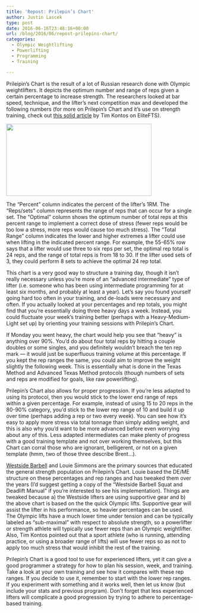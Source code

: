 ```yaml
---
title: 'Repost: Prilepin’s Chart'
author: Justin Lascek
type: post
date: 2016-06-16T23:48:16+00:00
url: /blog/2016/06/repost-prilepins-chart/
categories:
  - Olympic Weightlifting
  - Powerlifting
  - Programming
  - Training

---
```

Prileipin&#8217;s Chart is the result of a lot of Russian research done with Olympic weightlifters. It depicts the optimum number and range of reps given a certain percentage to increase strength. The researchers looked at bar speed, technique, and the lifter&#8217;s next competition max and developed the following numbers (for more on Prilepin&#8217;s Chart and it&#8217;s use on strength training, check out <a href="http://www.elitefts.com/documents/prilepins_chart.htm" target="_blank">this solid article</a> by Tim Kontos on EliteFTS).

[<img data-attachment-id="6774" data-permalink="/blog/2012/05/prilepins-chart/prilepins-chart/" data-orig-file="/2012/05/Prilepins-Chart.png" data-orig-size="391,194" data-comments-opened="1" data-image-meta="{&quot;aperture&quot;:&quot;0&quot;,&quot;credit&quot;:&quot;&quot;,&quot;camera&quot;:&quot;&quot;,&quot;caption&quot;:&quot;&quot;,&quot;created_timestamp&quot;:&quot;0&quot;,&quot;copyright&quot;:&quot;&quot;,&quot;focal_length&quot;:&quot;0&quot;,&quot;iso&quot;:&quot;0&quot;,&quot;shutter_speed&quot;:&quot;0&quot;,&quot;title&quot;:&quot;&quot;}" data-image-title="Prilepins Chart" data-image-description="" data-medium-file="/2012/05/Prilepins-Chart-200x99.png" data-large-file="/2012/05/Prilepins-Chart.png" class="aligncenter size-full wp-image-6774" title="Prilepins Chart" src="/2012/05/Prilepins-Chart.png" alt="" width="391" height="194" srcset="/2012/05/Prilepins-Chart.png 391w, /2012/05/Prilepins-Chart-150x74.png 150w, /2012/05/Prilepins-Chart-200x99.png 200w" sizes="(max-width: 391px) 100vw, 391px" />][1]

The &#8220;Percent&#8221; column indicates the percent of the lifter&#8217;s 1RM. The &#8220;Reps/sets&#8221; column represents the range of reps that can occur for a single set. The &#8220;Optimal&#8221; column shows the optimum number of total reps at this percent range to implement a correct dose of stress (fewer reps would be too low a stress, more reps would cause too much stress). The &#8220;Total Range&#8221; column indicates the lower and higher extremes a lifter could use when lifting in the indicated percent range. For example, the 55-65% row says that a lifter would use three to six reps per set, the optimal rep total is 24 reps, and the range of total reps is from 18 to 30. If the lifter used sets of 3, they could perform 8 sets to achieve the optimal 24 rep total.

This chart is a very good way to structure a training day, though it isn&#8217;t really necessary unless you&#8217;re more of an &#8220;advanced intermediate&#8221; type of lifter (i.e. someone who has been using intermediate programming for at least six months, and probably at least a year). Let&#8217;s say you found yourself going hard too often in your training, and de-loads were necessary and often. If you actually looked at your percentages and rep totals, you might find that you&#8217;re essentially doing three heavy days a week. Instead, you could fluctuate your week&#8217;s training better (perhaps with a Heavy-Medium-Light set up) by orienting your training sessions with Prilepin&#8217;s Chart.

If Monday you went heavy, the chart would help you see that &#8220;heavy&#8221; is anything over 90%. You&#8217;d do about four total reps by hitting a couple doubles or some singles, and you definitely wouldn&#8217;t breach the ten rep mark &#8212; it would just be superfluous training volume at this percentage. If you kept the rep ranges the same, you could aim to improve the weight slightly the following week. This is essentially what is done in the Texas Method and Advanced Texas Method protocols (though numbers of sets and reps are modified for goals, like raw powerlifting).

Prilepin&#8217;s Chart also allows for proper progression. If you&#8217;re less adapted to using its protocol, then you would stick to the lower end range of reps within a given percentage. For example, instead of using 15 to 20 reps in the 80-90% category, you&#8217;d stick to the lower rep range of 10 and build it up over time (perhaps adding a rep or two every week). You can see how it&#8217;s easy to apply more stress via total tonnage than simply adding weight, and this is also why you&#8217;d want to be more advanced before even worrying about any of this. Less adapted intermediates can make plenty of progress with a good training template and not over working themselves, but this Chart can corral those who are ignorant, belligerent, or not on a given template (hmm, two of those three describe Brent&#8230;).

<a href="http://www.westside-barbell.com/" target="_blank">Westside Barbell</a> and Louie Simmons are the primary sources that educated the general strength population on Prilepin&#8217;s Chart. Louie based the DE/ME structure on these percentages and rep ranges and has tweaked them over the years (I&#8217;d suggest getting a copy of the &#8220;Westside Barbell Squat and Deadlift Manual&#8221; if you&#8217;re interested to see his implementation). Things are tweaked because a) the Westside lifters are using supportive gear and b) the above chart is based on the the quick Olympic lifts. Supportive gear will assist the lifter in his performance, so heavier percentages can be used. The Olympic lifts have a much lower time under tension and can be typically labeled as &#8220;sub-maximal&#8221; with respect to absolute strength, so a powerlifter or strength athlete will typically use fewer reps than an Olympic weightlifter. Also, Tim Kontos pointed out that a sport athlete (who is running, attending practice, or using a broader range of lifts) will use fewer reps so as not to apply too much stress that would inhibit the rest of the training.

Prilepin&#8217;s Chart is a good tool to use for experienced lifters, yet it can give a good programmer a strategy for how to plan his session, week, and training. Take a look at your own training and see how it compares with these rep ranges. If you decide to use it, remember to start with the lower rep ranges. If you experiment with something and it works well, then let us know (but include your stats and previous program). Don&#8217;t forget that less experienced lifters will complicate a good progression by trying to adhere to percentage-based training.

 [1]: /2012/05/Prilepins-Chart.png
